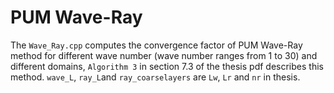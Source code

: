 # PUM Wave-Ray

The `Wave_Ray.cpp` computes the convergence factor of PUM Wave-Ray method for different wave number (wave number ranges from 1 to 30) and different domains, `Algorithm 3` in section 7.3 of the thesis pdf describes this method. `wave_L`, `ray_L`and `ray_coarselayers` are `Lw`, `Lr` and `nr` in thesis.

